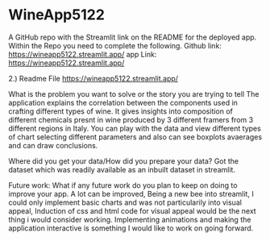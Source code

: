 # WineApp5122
 A GitHub repo with the Streamlit link on the README for the deployed app. Within the Repo you need to complete the
following.
Github link: https://wineapp5122.streamlit.app/
app Link: https://wineapp5122.streamlit.app/

2.) Readme File
https://wineapp5122.streamlit.app/

What is the problem you want to solve or the story you are trying to tell
The application explains the correlation between the components used in crafting different types of wine.
It gives insights into composition of different chemicals presnt in wine produced by 3 different framers from 3 different regions in Italy. You can play with the data and view different types of chart selecting different parameters and also can see boxplots avaerages and can draw conclusions.

Where did you get your data/How did you prepare your data?
Got the dataset which was readily available as an inbuilt dataset in streamlit.

Future work:
What if any future work do you plan to keep on doing to improve your app.
A lot can be improved, Being a new bee into streamlit, I could only implement basic charts and was not particularily into visual appeal, Induction of css and html code for visual appeal would be the next thing i would consider working. Implementing animations and making the application interactive is something I would like to work on going forward.


